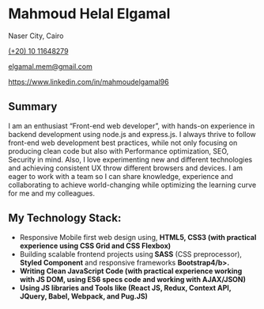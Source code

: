 <h1>Mahmoud Helal Elgamal</h1>
<p>Naser City, Cairo</p>
<a href="tel:+201011648279">(+20) 10 11648279 </a>
<p><a href="mailto:elgamal.mem@gmail.com">elgamal.mem@gmail.com</a></p>
<p><a href="https://www.linkedin.com/in/mahmoudelgamal96">https://www.linkedin.com/in/mahmoudelgamal96</a>

<h2 style="">Summary</h2>
<hy/>
<p>I am an enthusiast “Front-end web developer”, with hands-on experience in backend development using node.js and express.js. I always thrive to follow front-end web development best practices, while not only focusing on producing clean code but also with Performance optimization, SEO, Security in mind. Also, I love experimenting new and different technologies and achieving consistent UX throw different browsers and devices. I am eager to work with a team so I can share knowledge, experience and collaborating to achieve world-changing while optimizing the learning curve for me and my colleagues.</p>

<h2 style="">My Technology Stack:</h2>
<hy/>
<ul>
  <li>Responsive Mobile first web design using, <b>HTML5, CSS3 (with practical experience using CSS Grid and CSS Flexbox)</b> </li>
  <li>Building scalable frontend projects using<b> SASS</b> (CSS preprocessor), <b>Styled Component</b> and responsive frameworks         <b>Bootstrap4/b>. </li>
  <li>Writing <b>Clean JavaScript Code</b> (with practical experience working with <b>JS DOM</b>, using <b>ES6</b> specs code and working with <b>AJAX/JSON</b>) </li>
  <li>Using JS libraries and Tools like <b>(React JS, Redux, Context API, JQuery, Babel, Webpack, and Pug.JS)</b></li>
</ul>

